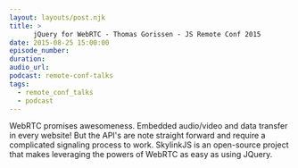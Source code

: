```yaml
---
layout: layouts/post.njk
title: >
      jQuery for WebRTC - Thomas Gorissen - JS Remote Conf 2015
date: 2015-08-25 15:00:00
episode_number: 
duration: 
audio_url: 
podcast: remote-conf-talks
tags: 
  - remote_conf_talks
  - podcast
---
```


WebRTC promises awesomeness. Embedded audio/video and data transfer in every website! But the API's are note straight forward and require a complicated signaling process to work. SkylinkJS is an open-source project that makes leveraging the powers of WebRTC as easy as using JQuery.&nbsp;&nbsp;


